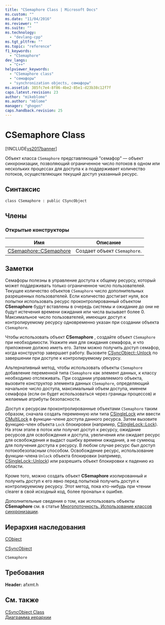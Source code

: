 ```yaml
---
title: "CSemaphore Class | Microsoft Docs"
ms.custom: ""
ms.date: "11/04/2016"
ms.reviewer: ""
ms.suite: ""
ms.technology: 
  - "devlang-cpp"
ms.tgt_pltfrm: ""
ms.topic: "reference"
f1_keywords: 
  - "CSemaphore"
dev_langs: 
  - "C++"
helpviewer_keywords: 
  - "CSemaphore class"
  - "семафоры"
  - "synchronization objects, семафоры"
ms.assetid: 385fc7e4-8f86-4be2-85e1-d23b38c12f7f
caps.latest.revision: 23
author: "mikeblome"
ms.author: "mblome"
manager: "ghogen"
caps.handback.revision: 25
---
```

# CSemaphore Class
[!INCLUDE[vs2017banner](../../assembler/inline/includes/vs2017banner.md)]

Объект класса `CSemaphore` представляющий "семафор" — объект синхронизации, позволяющий ограниченное число потоков в одном или нескольких процессах для доступа к a поддерживает количество потоков, осуществляющих текущий доступ указанный ресурс.  
  
## Синтаксис  
  
```  
class CSemaphore : public CSyncObject  
```  
  
## Члены  
  
### Открытые конструкторы  
  
|Имя|Описание|  
|---------|--------------|  
|[CSemaphore::CSemaphore](../Topic/CSemaphore::CSemaphore.md)|Создает объект `CSemaphore`.|  
  
## Заметки  
 Семафоры полезны в управление доступа к общему ресурсу, который может поддерживать только ограниченное число пользователей.  Текущее количество объектов `CSemaphore` число дополнительных разрешенных пользователей.  Если количество достигает нуля, все попытки использовать ресурс проконтролированный объектом **CSemaphore**  будут вставлены в очередь системы и ожидание до они не будут истечения времени ожидания или числа вызывает более 0.  Максимальное число пользователей, имеющих доступ к контролируемому ресурсу одновременно указан при создании объекта `CSemaphore`.  
  
 Чтобы использовать объект **CSemaphore** , создайте объект `CSemaphore` при необходимости.  Укажите имя для ожидания семафора, и что приложение должно иметь его.  Затем можно получить доступ семафор, когда конструктор завершает работу.  Вызовите [CSyncObject::Unlock](../Topic/CSyncObject::Unlock.md) по завершении при доступе к контролируемому ресурсу.  
  
 Альтернативный метод, чтобы использовать объекты `CSemaphore` добавление переменной типа `CSemaphore` как элемент данных, к классу необходимо отслеживать.  При создании управляемого объекта, вызовите конструктор элемента данных `CSemaphore`, определяющий начальное число доступа, максимальный объем доступа, именем семафора \(если он будет использоваться через границы процессов\) и желаемые атрибуты безопасности.  
  
 Доступ к ресурсам проконтролированные объектами `CSemaphore` таким образом, сначала создать переменную или типа [CSingleLock](../../mfc/reference/csinglelock-class.md) или ввести [CMultiLock](../../mfc/reference/cmultilock-class.md) в функции\-члене доступа данного ресурса.  Затем вызовите функцию\-член объекта `Lock` блокировки \(например, [CSingleLock::Lock](../Topic/CSingleLock::Lock.md)\).  На этом этапе в поток или получит доступ к ресурсу, ожидание ресурсов для освобождения и доступа, увеличения или ожидает ресурс для освобождения и выдаст ошибку времени ожидания, а не сумеющ для получения доступа к ресурсу.  В любом случае ресурс был доступ потокобезопасным способом.  Освобождение ресурс, использование функции\-члена `Unlock` объекта блокировки \(например, [CSingleLock::Unlock](../Topic/CSingleLock::Unlock.md)\) или разрешить объект блокировки к падению из области.  
  
 Кроме того, можно создать объект **CSemaphore**  изолированный и получить доступ к его явно перед попыткой получить доступ к контролируемому ресурсу.  Этот метод, пока кто\-нибудь при чтении clearer в свой исходный код, более прональн к ошибке.  
  
 Дополнительные сведения о том, как использовать объекты **CSemaphore**  см. в статье [Многопоточность. Использование классов синхронизации](../../parallel/multithreading-how-to-use-the-synchronization-classes.md).  
  
## Иерархия наследования  
 [CObject](../Topic/CObject%20Class.md)  
  
 [CSyncObject](../../mfc/reference/csyncobject-class.md)  
  
 `CSemaphore`  
  
## Требования  
 **Header:**  afxmt.h  
  
## См. также  
 [CSyncObject Class](../../mfc/reference/csyncobject-class.md)   
 [Диаграмма иерархии](../../mfc/hierarchy-chart.md)
